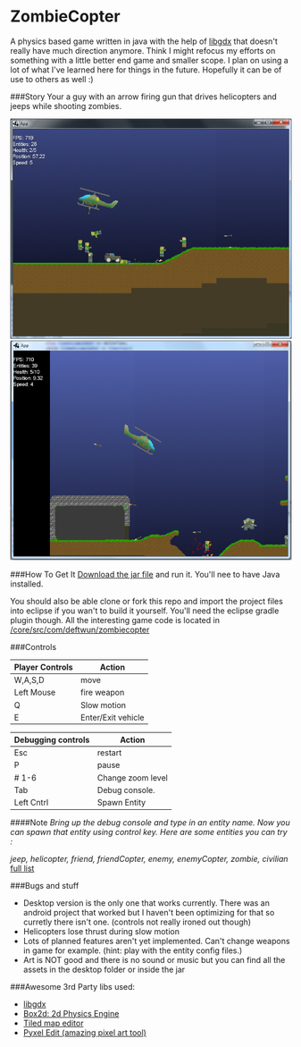 # ZombieCopter

A physics based game written in java with the help of [libgdx](http://libgdx.badlogicgames.com/) that doesn't really have much direction anymore. Think I might refocus my efforts on something with a little better end game and smaller scope. I plan on using a lot of what I've learned here for things in the future. Hopefully it can be of use to others as well :)

###Story
Your a guy with an arrow firing gun that drives helicopters and jeeps while shooting zombies.

![ScreenShot](/ScreenShots/screenShot1.png?raw=true)
![ScreenShot](/ScreenShots/screenShot3.png?raw=true)

###How To Get It
[Download the jar file](https://www.dropbox.com/s/o6pd9t3qw3brnss/ZombieCopter.jar?dl=0) and run it. You'll nee to have Java installed.

You should also be able clone or fork this repo and import the project files into eclipse if you wan't to build it yourself. You'll need the eclipse gradle plugin though. All the interesting game code is located in [/core/src/com/deftwun/zombiecopter](https://github.com/Deftwun/ZombieCopter/tree/master/core/src/com/deftwun/zombiecopter)

###Controls

Player Controls|Action
---------|----------
W,A,S,D   |move       
Left Mouse|fire weapon
Q|Slow motion
E|Enter/Exit vehicle

Debugging controls|Action
------------------|------
Esc|restart
P|pause
# 1-6|Change zoom level
Tab|Debug console.
Left Cntrl|Spawn Entity


####Note
*Bring up the debug console and type in an entity name. Now you can spawn that entity using control key. 
Here are some entities you can try :*

*jeep, helicopter, friend, friendCopter, enemy, enemyCopter, zombie, civilian*
[full list](/desktop/assets/data/entities/)


###Bugs and stuff
<ul>
<li>Desktop version is the only one that works currently. There was an android project that worked but I haven't been optimizing for that so curretly there isn't one. (controls not really ironed out though) </li>
<li>Helicopters lose thrust during slow motion</li>
<li>Lots of planned features aren't yet implemented. Can't change weapons in game for example. (hint: play with the entity config files.)</li>
<li>Art is NOT good and there is no sound or music but you can find all the assets in the desktop folder or inside the jar</li>
</ul>


###Awesome 3rd Party libs used:
<ul>
<li><a href = "http://libgdx.badlogicgames.com/">libgdx</a></li>
<li><a href = "http://box2d.org">Box2d: 2d Physics Engine</a></li>
<li><a href = "http://www.mapeditor.org/">Tiled map editor</a></li>
<li><a href = "https://pyxeledit.com/">Pyxel Edit (amazing pixel art tool)</a></li>
</ul>

